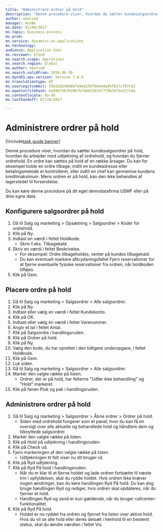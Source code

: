 ```yaml
--- 
title: "Administrere ordrer på hold"
description: "Denne procedure viser, hvordan du sætter kundesalgsordrer på hold, hvordan du arbejder med udtjekning af ordrehold, og hvordan du fjerner ordrehold."
author: omulvad
manager: AnnBe
ms.date: 01/09/2017
ms.topic: business-process
ms.prod: 
ms.service: dynamics-ax-applications
ms.technology: 
audience: Application User
ms.reviewer: kfend
ms.search.scope: Operations
ms.search.region: Global
ms.author: omulvad
ms.search.validFrom: 2016-06-30
ms.dyn365.ops.version: Version 7.0.0
ms.translationtype: HT
ms.sourcegitcommit: 55b22d246d6bfa9e8159fb844da95f61fcf07c62
ms.openlocfilehash: 6a9487567620b7b7d6d15015f7f0b7675e227c8a
ms.contentlocale: da-dk
ms.lasthandoff: 07/28/2017

---
```

# <a name="manage-order-holds"></a>Administrere ordrer på hold

[!include[task guide banner](../../includes/task-guide-banner.md)]

Denne procedure viser, hvordan du sætter kundesalgsordrer på hold, hvordan du arbejder med udtjekning af ordrehold, og hvordan du fjerner ordrehold. En ordre kan sættes på hold af en række årsager. Du kan for eksempel holde en ordre tilbage, indtil en kundeadresse eller betalingsmetode er kontrolleret, eller indtil en chef kan gennemse kundens kreditmaksimum. Mens ordren er på hold, kan den ikke behandles af lagerstedet til forsendelse. 

Du kan køre denne procedure på dit eget demodatafirma USMF eller på dine egne data.


## <a name="set-up-order-holds"></a>Konfigurere salgsordrer på hold
1. Gå til Salg og marketing > Opsætning > Salgsordrer > Koder for ordrehold.
2. Klik på Ny.
3. Indtast en værdi i feltet Holdkode.
    * Skriv f.eks. Tilbagekald.  
4. Skriv en værdi i feltet Beskrivelse.
    * For eksempel: Ordre tilbageholdes, venter på kundes tilbagekald.  
    * Du kan eventuelt markere afkrydsningsfeltet Fjern reservationer for at fjerne eventuelle fysiske reservationer fra ordren, når holdkoden tilføjes.  
5. Klik på Gem.

## <a name="place-order-on-hold"></a>Placere ordre på hold
1. Gå til Salg og marketing > Salgsordrer > Alle salgsordrer.
2. Klik på Ny.
3. Indtast eller vælg en værdi i feltet Kundekonto.
4. Klik på OK.
5. Indtast eller vælg en værdi i feltet Varenummer.
6. Angiv et tal i feltet Antal.
7. Klik på Salgsordre i handlingsruden.
8. Klik på Ordrer på hold.
9. Klik på Ny.
10. Vælg den kode, du har oprettet i den tidligere underopgave, i feltet Holdkode.
11. Klik på Gem.
12. Luk siden.
13. Gå til Salg og marketing > Salgsordrer > Alle salgsordrer.
14. Markér den valgte række på listen.
    * Ordrer, der er på hold, har felterne "Udfør ikke behandling" og "Hold" markeret.    
15. Klik på fanen Pluk og pak i handlingsruden.

## <a name="manage-order-holds"></a>Administrere ordrer på hold
1. Gå til Salg og marketing > Salgsordrer > Åbne ordrer > Ordrer på hold.
    * Siden med ordrehold fungerer som et panel, hvor du kan få en oversigt over alle aktuelle og behandlede hold og håndtere dem og tilknyttede salgsordrer.      
2. Markér den valgte række på listen.
3. Klik på Hold på udtjekning i handlingsruden.
4. Klik på Check ud.
5. Fjern markeringen af den valgte række på listen.
    * Udtjekningen til felt viser nu dit bruger-id.   
6. Klik på Ryd udtjekning.
7. Klik på Ryd På hold i handlingsruden.
    * Når du er klar til at fjerne holdet og lade ordren fortsætte til næste trin i opfyldelsen, skal du rydde holdet. Hvis ordren ikke kræver nogen ændringer, kan du køre handlingen Ryd På hold. Du kan dog bruge handlingen Ryd og rediger, hvis ordren skal opdateres, når du fjerner et hold.      
    * Handlingen Ryd og send er kun gældende, når du bruger callcenter-funktionalitet.  
8. Klik på Ryd På hold.
    * Holdet er nu ryddet fra ordren og fjernet fra listen over aktive hold. Hvis du vil se alle hold eller deres delsæt i henhold til en bestemt status, skal du ændre værdien i feltet Vis.     


